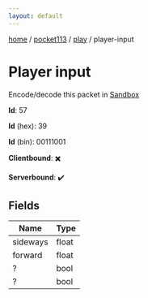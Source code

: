 ```yaml
---
layout: default
---
```


[home](/)  /  [pocket113](/protocol/pocket113)  /  [play](/protocol/pocket113/play)  /  player-input

# Player input

Encode/decode this packet in [Sandbox](../../../sandbox/pocket113#play.player_input)

**Id**: 57

**Id** (hex): 39

**Id** (bin): 00111001

**Clientbound**: ✖️

**Serverbound**: ✔️

## Fields

Name | Type
---|---
sideways | float
forward | float
? | bool
? | bool
